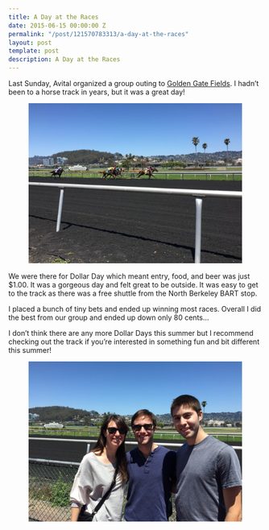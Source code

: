 ```yaml
---
title: A Day at the Races
date: 2015-06-15 00:00:00 Z
permalink: "/post/121570783313/a-day-at-the-races"
layout: post
template: post
description: A Day at the Races
---
```


<p>Last Sunday, Avital organized a group outing to <a href="http://www.goldengatefields.com/">Golden Gate Fields</a>. I hadn’t been to a horse track in years, but it was a great day!</p><figure class="tmblr-full" data-orig-height="2448" data-orig-width="3264"><img src="/images/e2b6cb711292463b5a2156b7d07d9657c03c4f7efcd2e291515d4c52a994f1db.jpg" data-orig-height="2448" data-orig-width="3264"></figure><p>We were there for Dollar Day which meant entry, food, and beer was just $1.00. It was a gorgeous day and felt great to be outside. It was easy to get to the track as there was a free shuttle from the North Berkeley BART stop.</p><p>I placed a bunch of tiny bets and ended up winning most races. Overall I did the best from our group and ended up down only 80 cents...</p><p>I don’t think there are any more Dollar Days this summer but I recommend checking out the track if you’re interested in something fun and bit different this summer!</p><figure class="tmblr-full" data-orig-height="2448" data-orig-width="3264"><img src="/images/baf004d2d29a84fbe9d4d761fdf8ae88f3d2696df4c68f9401258b5aeee9c53a.jpg" data-orig-height="2448" data-orig-width="3264"></figure>